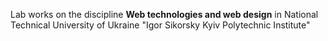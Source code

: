 Lab works on the discipline **Web technologies and web design** in National Technical University of Ukraine "Igor Sikorsky Kyiv Polytechnic Institute"
